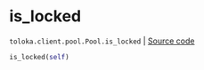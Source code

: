 # is_locked
`toloka.client.pool.Pool.is_locked` | [Source code](https://github.com/Toloka/toloka-kit/blob/v1.1.3/src/client/pool/__init__.py#L257)

```python
is_locked(self)
```

